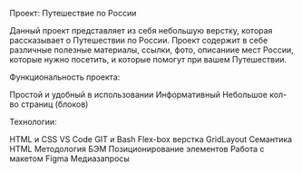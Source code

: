 Проект: Путешествие по России

Данный проект представляет из себя небольшую верстку, которая рассказывает о Путешествии по России. Проект содержит в себе различные полезные материалы, ссылки, фото, описаниие мест России, которые нужно посетить, и которые помогут при вашем Путешествии. 

Функциональность проекта:

Простой и удобный в использовании
Информативный
Небольшое кол-во страниц (блоков)

Технологии:

HTML и CSS
VS Code
GIT и Bash
Flex-box верстка
GridLayout
Семантика HTML
Методология БЭМ
Позиционирование элементов
Работа с макетом Figma
Медиазапросы







